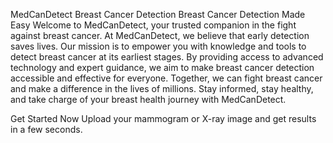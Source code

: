 MedCanDetect Breast Cancer Detection
Breast Cancer Detection Made Easy
Welcome to MedCanDetect, your trusted companion in the fight against breast cancer. At MedCanDetect, we believe that early detection saves lives. Our mission is to empower you with knowledge and tools to detect breast cancer at its earliest stages. By providing access to advanced technology and expert guidance, we aim to make breast cancer detection accessible and effective for everyone. Together, we can fight breast cancer and make a difference in the lives of millions. Stay informed, stay healthy, and take charge of your breast health journey with MedCanDetect.

Get Started Now
Upload your mammogram or X-ray image and get results in a few seconds.